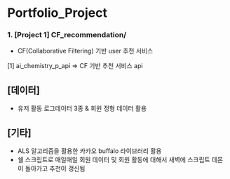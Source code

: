 # Portfolio_Project

### 1. [Project 1] CF_recommendation/
 
  - CF(Collaborative Filtering) 기반 user 추천 서비스

[1] ai_chemistry_p_api
 => CF 기반 추천 서비스 api
 
 
 ## [데이터]
 
 - 유저 활동 로그데이터 3종 & 회원 정형 데이터 활용
 
 
 ## [기타] 
 
 + ALS 알고리즘을 활용한 카카오 buffalo 라이브러리 활용
 + 쉘 스크립트로 매일매일 회원 데이터 및 회원 활동에 대해서 새벽에 스크립트 데몬이 돌아가고 추천이 갱신됨
